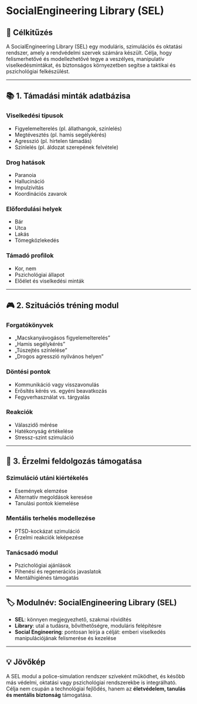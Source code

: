 # SocialEngineering Library (SEL)

## 🎯 Célkitűzés
A SocialEngineering Library (SEL) egy moduláris, szimulációs és oktatási rendszer, amely a rendvédelmi szervek számára készült. Célja, hogy felismerhetővé és modellezhetővé tegye a veszélyes, manipulatív viselkedésmintákat, és biztonságos környezetben segítse a taktikai és pszichológiai felkészülést.

---

## 📚 1. Támadási minták adatbázisa

### Viselkedési típusok
- Figyelemelterelés (pl. állathangok, színlelés)
- Megtévesztés (pl. hamis segélykérés)
- Agresszió (pl. hirtelen támadás)
- Színlelés (pl. áldozat szerepének felvétele)

### Drog hatások
- Paranoia
- Hallucináció
- Impulzivitás
- Koordinációs zavarok

### Előfordulási helyek
- Bár
- Utca
- Lakás
- Tömegközlekedés

### Támadó profilok
- Kor, nem
- Pszichológiai állapot
- Előélet és viselkedési minták

---

## 🎮 2. Szituációs tréning modul

### Forgatókönyvek
- „Macskanyávogásos figyelemelterelés”
- „Hamis segélykérés”
- „Túszejtés színlelése”
- „Drogos agresszió nyilvános helyen”

### Döntési pontok
- Kommunikáció vagy visszavonulás
- Erősítés kérés vs. egyéni beavatkozás
- Fegyverhasználat vs. tárgyalás

### Reakciók
- Válaszidő mérése
- Hatékonyság értékelése
- Stressz-szint szimuláció

---

## 🧘 3. Érzelmi feldolgozás támogatása

### Szimuláció utáni kiértékelés
- Események elemzése
- Alternatív megoldások keresése
- Tanulási pontok kiemelése

### Mentális terhelés modellezése
- PTSD-kockázat szimuláció
- Érzelmi reakciók leképezése

### Tanácsadó modul
- Pszichológiai ajánlások
- Pihenési és regenerációs javaslatok
- Mentálhigiénés támogatás

---

## 🏷️ Modulnév: SocialEngineering Library (SEL)

- **SEL**: könnyen megjegyezhető, szakmai rövidítés
- **Library**: utal a tudásra, bővíthetőségre, moduláris felépítésre
- **Social Engineering**: pontosan leírja a célját: emberi viselkedés manipulációjának felismerése és kezelése

---

## 💡 Jövőkép

A SEL modul a police-simulation rendszer szíveként működhet, és később más védelmi, oktatási vagy pszichológiai rendszerekbe is integrálható.  
Célja nem csupán a technológiai fejlődés, hanem az **életvédelem, tanulás és mentális biztonság** támogatása.

